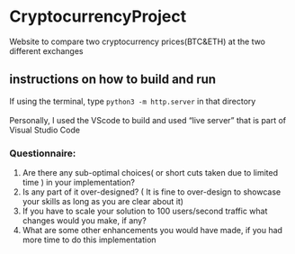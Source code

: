# CryptocurrencyProject
Website to compare two cryptocurrency prices(BTC&amp;ETH) at the two different exchanges

## instructions on how to build and run
If using the terminal, type <code>python3 -m http.server</code> in that directory<br/>  
Personally, I used the VScode to build and used “live server” that is part of Visual Studio Code
### Questionnaire:
1. Are there any sub-optimal choices( or short cuts taken due to limited time ) in your implementation?
2. Is any part of it over-designed? ( It is fine to over-design to showcase your skills as long as you are clear about it)
3. If you have to scale your solution to 100 users/second traffic what changes would you make, if any?
4. What are some other enhancements you would have made, if you had more time to do this implementation
